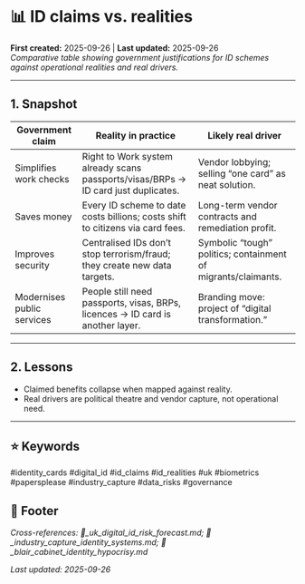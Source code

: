 # 📊 ID claims vs. realities  
**First created:** 2025-09-26 | **Last updated:** 2025-09-26  
*Comparative table showing government justifications for ID schemes against operational realities and real drivers.*  

---

## 1. Snapshot  

| **Government claim**       | **Reality in practice**                                            | **Likely real driver**                                     |
|-----------------------------|--------------------------------------------------------------------|------------------------------------------------------------|
| Simplifies work checks      | Right to Work system already scans passports/visas/BRPs → ID card just duplicates. | Vendor lobbying; selling “one card” as neat solution.       |
| Saves money                 | Every ID scheme to date costs billions; costs shift to citizens via card fees. | Long-term vendor contracts and remediation profit.         |
| Improves security           | Centralised IDs don’t stop terrorism/fraud; they create new data targets. | Symbolic “tough” politics; containment of migrants/claimants. |
| Modernises public services  | People still need passports, visas, BRPs, licences → ID card is another layer. | Branding move: project of “digital transformation.”         |

---

## 2. Lessons  
- Claimed benefits collapse when mapped against reality.  
- Real drivers are political theatre and vendor capture, not operational need.  

---

## ⭐ Keywords  
#identity_cards #digital_id #id_claims #id_realities #uk #biometrics #papersplease #industry_capture #data_risks #governance  

## 🏮 Footer  
*Cross-references: 🔮_uk_digital_id_risk_forecast.md; 💼_industry_capture_identity_systems.md; 🤹_blair_cabinet_identity_hypocrisy.md*  

_Last updated: 2025-09-26_  

